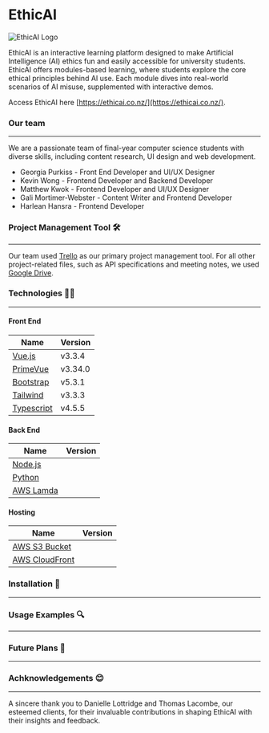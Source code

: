 # EthicAI #
![EthicAI Logo](https://raw.githubusercontent.com/uoa-compsci399-s2-2023/capstone-project-team-28/dev/markdown/logo.png?token=GHSAT0AAAAAACIYFKKPK7PSBLIARLOBQOGWZJTWZQA)

EthicAI is an interactive learning platform designed to make Artificial Intelligence (AI) ethics fun and easily accessible for university students. EthicAI offers modules-based learning, where students explore the core ethical principles behind AI use. Each module dives into real-world scenarios of AI misuse, supplemented with interactive demos. 

Access EthicAI here [https://ethicai.co.nz/](https://ethicai.co.nz/).

### Our team
***
We are a passionate team of final-year computer science students with diverse skills, including content research, UI design and web development. 

* Georgia Purkiss - Front End Developer and UI/UX Designer
* Kevin Wong - Frontend Developer and Backend Developer
* Matthew Kwok  - Frontend Developer and UI/UX Designer
* Gali Mortimer-Webster - Content Writer and Frontend Developer
* Harlean Hansra - Frontend Developer

### Project Management Tool 🛠️ ###
***
Our team used [Trello](https://trello.com/home) as our primary project management tool. For all other project-related files, such as API specifications and meeting notes, we used [Google Drive](https://drive.google.com). 

### Technologies  👨‍💻
***

#### Front End ####
Name | Version
------------- | -------------
[Vue.js](https://vuejs.org/) | v3.3.4
[PrimeVue](https://primevue.org/) | v3.34.0
[Bootstrap](https://getbootstrap.com/) | v5.3.1
[Tailwind](https://tailwindcss.com/) | v3.3.3
[Typescript](https://www.typescriptlang.org/) | v4.5.5


#### Back End ####
Name | Version
------------- | -------------
[Node.js](https://nodejs.org/en) |
[Python](https://www.google.com/search?q=pytho&oq=pytho&gs_lcrp=EgZjaHJvbWUyBggAEEUYOTIGCAEQRRg7MgYIAhBFGDsyCQgDECMYJxiKBTIKCAQQABixAxiABDIGCAUQRRg9MgYIBhBFGDwyBggHEEUYPdIBCDE3NDlqMGo0qAIAsAIA&sourceid=chrome&ie=UTF-8) |
[AWS Lamda](https://aws.amazon.com/lambda/) |


#### Hosting ####
Name | Version
------------- | -------------
[AWS S3 Bucket](https://aws.amazon.com/s3/) |
[AWS CloudFront](https://aws.amazon.com/cloudfront/) |


### Installation 📖
***


### Usage Examples 🔍
***



### Future Plans 🚀
***

### Achknowledgements 😊
***
A sincere thank you to Danielle Lottridge and Thomas Lacombe, our esteemed clients, for their invaluable contributions in shaping EthicAI with their insights and feedback.










